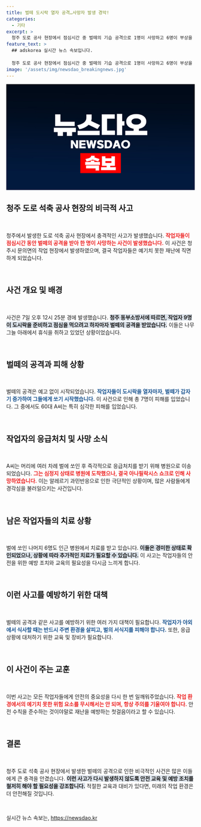 ```yaml
---
title: 벌떼 도시락 열자 공격…사망자 발생 경악!
categories:
  - 기타
excerpt: >
  청주 도로 공사 현장에서 점심시간 중 벌떼의 기습 공격으로 1명이 사망하고 6명이 부상을 입었다. 작업자들이 도시락을 나열하자 벌떼가 달려들면서 발생한 불행한 사고의 전말을 전합니다.
feature_text: >
  ## adskorea 실시간 뉴스 속보입니다.

  청주 도로 공사 현장에서 점심시간 중 벌떼의 기습 공격으로 1명이 사망하고 6명이 부상을 입었다. 작업자들이 도시락을 나열하자 벌떼가 달려들면서 발생한 불행한 사고의 전말을 전합니다.
image: '/assets/img/newsdao_breakingnews.jpg'
---
```


<p><img src="/assets/img/newsdao_breakingnews.jpg" alt="adskorea 속보" /></p>

<h2>청주 도로 석축 공사 현장의 비극적 사고</h2>

<p data-ke-size="size16">&nbsp;</p>

<p>청주에서 발생한 도로 석축 공사 현장에서 충격적인 사고가 발생했습니다. <b><span style="color: #ee2323;">작업자들이 점심시간 동안 벌떼의 공격을 받아 한 명이 사망하는 사건이 발생했습니다.</span></b> 이 사건은 청주시 문의면의 작업 현장에서 발생하였으며, 결국 작업자들은 예기치 못한 재난에 직면하게 되었습니다.</p>

<p data-ke-size="size16">&nbsp;</p>

<h2>사건 개요 및 배경</h2>

<p data-ke-size="size16">&nbsp;</p>

<p>사건은 7일 오후 12시 25분 경에 발생했습니다. <b><span style="background-color: #21538527;">청주 동부소방서에 따르면, 작업자 9명이 도시락을 준비하고 점심을 먹으려고 하자마자 벌떼의 공격을 받았습니다.</span></b> 이들은 나무 그늘 아래에서 휴식을 취하고 있었던 상황이었습니다.</p>

<p data-ke-size="size16">&nbsp;</p>

<h2>벌떼의 공격과 피해 상황</h2>

<p data-ke-size="size16">&nbsp;</p>

<p>벌떼의 공격은 예고 없이 시작되었습니다. <b><span style="color: #1a5490;">작업자들이 도시락을 열자마자, 벌떼가 갑자기 증가하여 그들에게 쏘기 시작했습니다.</span></b> 이 사건으로 인해 총 7명이 피해를 입었습니다. 그 중에서도 60대 A씨는 특히 심각한 피해를 입었습니다.</p>

<p data-ke-size="size16">&nbsp;</p>

<h2>작업자의 응급처치 및 사망 소식</h2>

<p data-ke-size="size16">&nbsp;</p>

<p>A씨는 머리에 여러 차례 벌에 쏘인 후 즉각적으로 응급처치를 받기 위해 병원으로 이송되었습니다. <b><span style="color: #ee2323;">그는 심정지 상태로 병원에 도착했으나, 결국 아나필락시스 쇼크로 인해 사망하였습니다.</span></b> 이는 알레르기 과민반응으로 인한 극단적인 상황이며, 많은 사람들에게 경각심을 불러일으키는 사건입니다.</p>

<p data-ke-size="size16">&nbsp;</p>

<h2>남은 작업자들의 치료 상황</h2>

<p data-ke-size="size16">&nbsp;</p>

<p>벌에 쏘인 나머지 6명도 인근 병원에서 치료를 받고 있습니다. <b><span style="background-color: #21538527;">이들은 경미한 상태로 확인되었으나, 상황에 따라 추가적인 치료가 필요할 수 있습니다.</span></b> 이 사고는 작업자들의 안전을 위한 예방 조치와 교육의 필요성을 다시금 느끼게 합니다.</p>

<p data-ke-size="size16">&nbsp;</p>

<h2>이런 사고를 예방하기 위한 대책</h2>

<p data-ke-size="size16">&nbsp;</p>

<p>벌떼의 공격과 같은 사고를 예방하기 위한 여러 가지 대책이 필요합니다. <b><span style="color: #1a5490;">작업자가 야외에서 식사할 때는 반드시 주변 환경을 살피고, 벌의 서식지를 피해야 합니다.</span></b> 또한, 응급상황에 대처하기 위한 교육 및 장비가 필요합니다.</p>

<p data-ke-size="size16">&nbsp;</p>

<h2>이 사건이 주는 교훈</h2>

<p data-ke-size="size16">&nbsp;</p>

<p>이번 사고는 모든 작업자들에게 안전의 중요성을 다시 한 번 일깨워주었습니다. <b><span style="color: #ee2323;">작업 환경에서의 예기치 못한 위험 요소를 무시해서는 안 되며, 항상 주의를 기울여야 합니다.</span></b> 안전 수칙을 준수하는 것이야말로 재난을 예방하는 첫걸음이라고 할 수 있습니다.</p>

<p data-ke-size="size16">&nbsp;</p>

<h2>결론</h2>

<p data-ke-size="size16">&nbsp;</p>

<p>청주 도로 석축 공사 현장에서 발생한 벌떼의 공격으로 인한 비극적인 사건은 많은 이들에게 큰 충격을 안겼습니다. <b><span style="background-color: #21538527;">이런 사고가 다시 발생하지 않도록 안전 교육 및 예방 조치를 철저히 해야 할 필요성을 강조합니다.</span></b> 적절한 교육과 대비가 있다면, 미래의 작업 환경은 더 안전해질 것입니다.</p>

<p data-ke-size="size16">&nbsp;</p>
실시간 뉴스 속보는, <a href="https://newsdao.kr" rel="dofollow">https://newsdao.kr</a>


